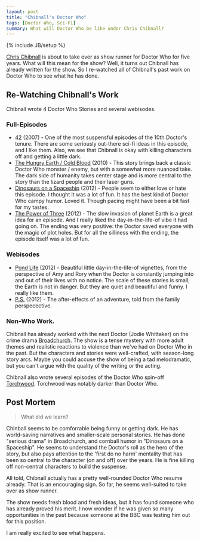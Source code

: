 ```yaml
---
layout: post
title: "Chibnall's Doctor Who"
tags: [Doctor Who, Sci-Fi]
summary: What will Doctor Who be like under Chris Chibnall?
---
```

{% include JB/setup %}

[Chris Chibnall](https://en.wikipedia.org/wiki/Chris_Chibnall) is about to take over as show runner for Doctor Who for five years.  What will this mean for the show?  Well, it turns out Chibnall has already written for the show. So I re-watched all of Chibnall's past work on Doctor Who to see what he has done.


## Re-Watching Chibnall's Work

Chibnall wrote 4 Doctor Who Stories and several webisodes.

### Full-Episodes

* [42](https://en.wikipedia.org/wiki/42_%28Doctor_Who%29) (2007) - One of the most suspensful episodes of the 10th Doctor's tenure.  There are some seriously out-there sci-fi ideas in this episode, and I like them.  Also, we see that Chibnall is okay with killing characters off and getting a little dark.
* [The Hungry Earth / Cold Blood](https://en.wikipedia.org/wiki/The_Hungry_Earth) (2010) - This story brings back a classic Doctor Who monster / enemy, but with a somewhat more nuanced take.  The dark side of humanity takes center stage and is more central to the story than the lizard people and their laser guns.
* [Dinosaurs on a Spaceship](https://en.wikipedia.org/wiki/Dinosaurs_on_a_Spaceship) (2012) - People seem to either love or hate this episode.  I thought it was a lot of fun.  It has the best kind of Doctor Who campy humor. Loved it.  Though pacing might have been a bit fast for my tastes.
* [The Power of Three](https://en.wikipedia.org/wiki/The_Power_of_Three_%28Doctor_Who%29) (2012) - The slow invasion of planet Earth is a great idea for an episode. And I really liked the day-in-the-life-of vibe it had going on. The ending was very positive: the Doctor saved everyone with the magic of plot holes. But for all the silliness with the ending, the episode itself was a lot of fun.


### Webisodes

* [Pond Life](https://en.wikipedia.org/wiki/Pond_Life_%28Doctor_Who%29) (2012) - Beautiful little day-in-the-life-of vignettes, from the perspective of Amy and Rory when the Doctor is constantly jumping into and out of their lives with no notice. The scale of these stories is small; the Earth is not in danger. But they are quiet and beautiful and funny. I really like them.
* [P.S.](https://en.wikipedia.org/wiki/P.S._%28Doctor_Who%29) (2012) - The after-effects of an adventure, told from the family perspecective.


### Non-Who Work.

Chibnall has already worked with the next Doctor (Jodie Whittaker) on the crime drama [Broadchurch](https://en.wikipedia.org/wiki/Broadchurch). The show is a tense mystery with more adult themes and realistic reactions to violence than we've had on Doctor Who in the past. But the characters and stories were well-crafted, with season-long story arcs. Maybe you could accuse the show of being a tad melodramatic, but you can't argue with the quality of the writing or the acting.

Chibnall also wrote several episodes of the Doctor Who spin-off [Torchwood](http://www.imdb.com/title/tt0485301/?ref_=fn_tt_tt_1). Torchwood was notably darker than Doctor Who.


## Post Mortem

> What did we learn?

Chinball seems to be comforrable being funny or getting dark.  He has world-saving narratives and smaller-scale personal stories.  He has done "serious drama" in Broadchurch, and cornball humor in "Dinosaurs on a Spaceship".  He seems to understand the Doctor's roll as the hero of the story, but also pays attention to the 'first do no harm' mentality that has been so central to the character (on and off) over the years. He is fine killing off non-central characters to build the suspense.

All told, Chibnall actually has a pretty well-rounded Doctor Who resume already.  That is an encouraging sign.  So far, he seems well-suited to take over as show runner.

The show needs fresh blood and fresh ideas, but it has found someone who has already proved his merit.  I now wonder if he was given so many opportunities in the past because someone at the BBC was testing him out for this position.

I am really excited to see what happens.
